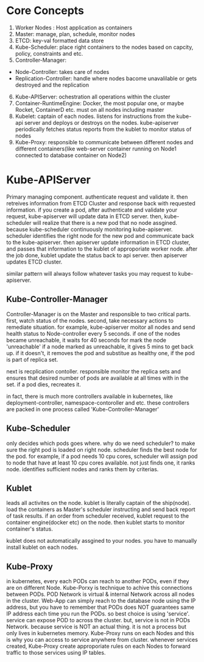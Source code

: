 # Core Concepts
1. Worker Nodes : Host application as containers
2. Master: manage, plan, schedule, monitor nodes
3. ETCD: key-val formatted data store
4. Kube-Scheduler: place right containers to the nodes based on capcity, policy, constraints and etc.
5. Controller-Manager:
 - Node-Controller: takes care of nodes
 - Replication-Controller: handle where nodes bacome unavalilable or gets destroyed and the replication
6. Kube-APIServer: ochestration all operations within the cluster
7. Container-RuntimeEngine: Docker, the most popular one, or maybe Rocket, ContainerD etc. must on all nodes including master
8. Kubelet: captain of each nodes. listens for instructions from the kube-api server and deploys or destroys on the nodes. kube-apiserver periodically fetches status reports from the kublet to monitor status of nodes
9. Kube-Proxy: responsible to communicate between different nodes and different containers(like web-server container running on Node1 connected to database container on Node2)

# Kube-APIServer
Primary managing component. authenticate request and validate it. then retreives information from ETCD Cluster and response back with requested information. 
if you create a pod, after authenticate and validate your request, kube-apiserver will update data in ETCD server. then, kube-scheduler will realize that
there is a new pod that no node assgined. because kube-scheduler continuously monitoring kube-apiserver. scheduler identifies the right node for the new pod and communicate back to the kube-apiserver.
then apiserver update information in ETCD cluster, and passes that information to the kublet of approporiate worker node. after the job done, kublet update the status back to api server.
then apiserver updates ETCD cluster.

similar pattern will always follow whatever tasks you may request to kube-apiserver.

## Kube-Controller-Manager
Controller-Manager is on the Master and responsible to two critical parts. first, watch status of the nodes. second, take necessary actions to remediate situation.
for example, kube-apiserver moitor all nodes and send health status to Node-controller every 5 seconds. if one of the nodes became unreachable, it waits for 40 seconds for mark the node 'unreachable'
if a node marked as unreachable, it gives 5 mins to get back up. if it doesn't, it removes the pod and substitue as healthy one, if the pod is part of replica set.

next is recplication contoller. responsible monitor the replica sets and ensures that desired number of pods are available at all times with in the set. if a pod dies, recreates it.

in fact, there is much more controllers available in kubernetes, like deployment-controller, namespace-contoroller and etc. these controllers are packed in one process called 'Kube-Controller-Manager'

## Kube-Scheduler
only decides which pods goes where. why do we need scheduler? to make sure the right pod is loaded on right node. scheduler finds the best node for the pod.
for example, if a pod needs 10 cpu cores, scheduler will assign pod to node that have at least 10 cpu cores available. not just finds one, it ranks node. identifies sufficient nodes and ranks them by criterias.

## Kublet
leads all activites on the node. kublet is literally captain of the ship(node). load the containers as Master's scheduler instructing and send back report of task results.
if an order from scheduler received, kublet request to the container engine(docker etc) on the node. then kublet starts to monitor container's status.

kublet does not automatically assgined to your nodes. you have to manually install kublet on each nodes.

## Kube-Proxy
in kubernetes, every each PODs can reach to another PODs, even if they are on different Node. Kube-Porxy is technique to achive this connections between PODs. POD Network is virtual & internal Network across all nodes in the cluster.
Web-App can simply reach to the database node using the IP address, but you have to remember that PODs does NOT guarantees same IP address each time you run the PODs.
so best choice is using 'service'. service can expose POD to across the cluster. but, service is not in PODs Network. because service is NOT an actual thing. it is not a process but only lives in kubernetes memory.
Kube-Proxy runs on each Nodes and this is why you can access to service anywhere from cluster. whenever services created, Kube-Proxy create approporiate rules on each Nodes to forward traffic to those services using IP tables.
